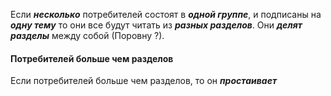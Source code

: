 Если ***несколько*** потребителей состоят в ***одной группе***, и подписаны на ***одну тему*** то они все будут читать из ***разных разделов***. Они ***делят разделы*** между собой (Поровну ?). 

#### Потребителей больше чем разделов
Если потребителей больше чем разделов, то он ***простаивает***
